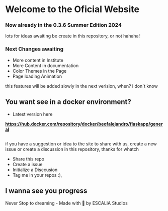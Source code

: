 # Welcome to the Oficial Website
### Now already in the 0.3.6 Summer Edition 2024

lots for ideas awaiting be create in this repository, or not hahaha!

### Next Changes awaiting 
- More content in Institute
- More Content in documentation
- Color Themes in the Page
- Page loading Animation

this features will be added slowly in the next verision, when? i don´t know

## You want see in a docker environment? 

- Latest version here

**https://hub.docker.com/repository/docker/beofalejandro/flaskapp/general**

## 

if you have a suggestion or idea to the site to share with us, create a new issue or create a discussion in this repository, thanks for whatch

- Share this repo
- Create a issue
- Initialize a Disccusion
- Tag me in your repos :),

I wanna see you progress
---
Never Stop to dreaming - Made with 💖 by ESCALIA Studios